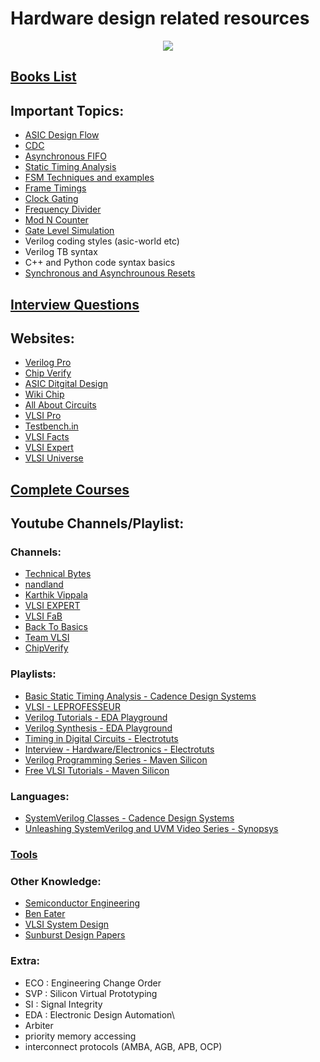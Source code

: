 # Hardware design related resources

<p align="center">
  <img src="https://www.system-to-asic.com/wp-content/uploads/2020/04/AdobeStock_253394573-626.jpeg" />
</p>

## [Books List](books/book_list.md)

## Important Topics:
* [ASIC Design Flow](topics/asic_design_flow.md)
* [CDC](topics/cdc.md)
* [Asynchronous FIFO](topics/async_fifo.md)
* [Static Timing Analysis](topics/sta.md)
* [FSM Techniques and examples](topics/fsm.md)
* [Frame Timings](topics/frame_timings.md)
* [Clock Gating](topics/clock_gating.md)
* [Frequency Divider](topics/freq_divider.md)
* [Mod N Counter](topics/counter.md)
* [Gate Level Simulation](topics/gls.md)
* Verilog coding styles (asic-world etc)
* Verilog TB syntax
* C++ and Python code syntax basics
* [Synchronous and Asynchrounous Resets](topics/resets.md)

## [Interview Questions](questions/question_list.md)

## Websites:
* [Verilog Pro](https://www.verilogpro.com/all-posts/)
* [Chip Verify](https://www.chipverify.com/)
* [ASIC Ditgital Design](https://asicdigitaldesign.wordpress.com/)
* [Wiki Chip](https://en.wikichip.org/wiki/WikiChip)
* [All About Circuits](https://www.allaboutcircuits.com/)
* [VLSI Pro](https://vlsi.pro/)
* [Testbench.in](http://www.testbench.in/)
* [VLSI Facts](http://www.vlsifacts.com/)
* [VLSI Expert](http://www.vlsi-expert.com/)
* [VLSI Universe](https://vlsiuniverse.blogspot.com/)

## [Complete Courses](courses/courses.md)

## Youtube Channels/Playlist:

### Channels:
* [Technical Bytes](https://www.youtube.com/channel/UCniC9ol6QzUH0pVQ3sSfiIQ)
* [nandland](https://www.youtube.com/channel/UCsdA-aNqtMA1_2T15aXePWw)
* [Karthik Vippala](https://www.youtube.com/channel/UCkeVvMfGZZCobuaTDp62PMw)
* [VLSI EXPERT](https://www.youtube.com/channel/UCT_5b65-UOeeb5tIdlH2x6A)
* [VLSI FaB](https://www.youtube.com/channel/UC5oX3fnHimLVEOMygSxAjYw)
* [Back To Basics](https://www.youtube.com/channel/UC6VmaCm26Bi_eAHa7bE1poQ)
* [Team VLSI](https://www.youtube.com/channel/UCVWaC1gXZfHNqwdl6jovsjQ)
* [ChipVerify](https://www.youtube.com/channel/UC5mmEbU8ufneBavalBOTasw/videos)

### Playlists:
* [Basic Static Timing Analysis - Cadence Design Systems](https://www.youtube.com/playlist?list=PLYdInKVfi0Ka5c6kraib5qiCFhPWE9G6e)
* [VLSI - LEPROFESSEUR](https://www.youtube.com/playlist?list=PLFhizsGPFKt8gz-bYlKMDCgBKwxMc33H2)
* [Verilog Tutorials - EDA Playground](https://www.youtube.com/playlist?list=PLScWdLzHpkAfbPhzz1NKHDv2clv1SgsMo)
* [Verilog Synthesis - EDA Playground](https://www.youtube.com/playlist?list=PLScWdLzHpkAeTnJGDXHupc5WC-8Kjt5Ue)
* [Timing in Digital Circuits - Electrotuts](https://www.youtube.com/playlist?list=PLD5C0Wv5Dnmdv-B6NGOu4MA3yDlqFfdre)
* [Interview - Hardware/Electronics - Electrotuts](https://www.youtube.com/playlist?list=PLD5C0Wv5DnmdPDDyAMrhbvEDqu1kYmtSO)
* [Verilog Programming Series - Maven Silicon](https://www.youtube.com/playlist?list=PL3_RRtJ5IqgipNdrMetm9R9ZEQT9yFO4B)
* [Free VLSI Tutorials - Maven Silicon](https://www.youtube.com/playlist?list=PL3_RRtJ5IqgjlEbmZcNIKS_GpmUIZJjoB)

### Languages:
* [SystemVerilog Classes - Cadence Design Systems](https://www.youtube.com/playlist?list=PLYdInKVfi0KZ1HMVNNcxvvWhYJMmLAq_g)
* [Unleashing SystemVerilog and UVM Video Series - Synopsys](https://www.youtube.com/playlist?list=PLEgCreVKPx5AP61Pu36QQE0Pkni2Vv-HD)

### [Tools](tools/tools.md)

### Other Knowledge:
* [Semiconductor Engineering](https://www.youtube.com/channel/UC2LCc4VvMYj-6Kqe09avwow)
* [Ben Eater](https://www.youtube.com/channel/UCS0N5baNlQWJCUrhCEo8WlA)
* [VLSI System Design](https://www.youtube.com/channel/UC8xyENEltc3DXGbARgbC38A)
* [Sunburst Design Papers](http://www.sunburst-design.com/papers/)

### Extra:
* ECO : Engineering Change Order
* SVP : Silicon Virtual Prototyping
* SI : Signal Integrity
* EDA : Electronic Design Automation\
* Arbiter
* priority memory accessing
* interconnect protocols (AMBA, AGB, APB, OCP)
